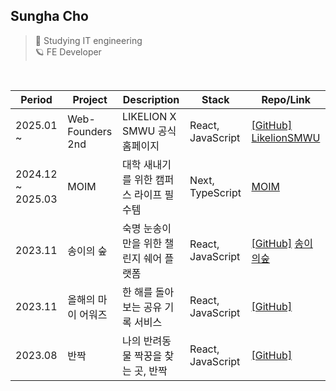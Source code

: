 ## Sungha Cho
> 🏫 Studying IT engineering  
> 🪐 FE Developer

<br/>

| Period | Project  | Description            | Stack                   | Repo/Link                     |
|-----|----------|----------------------------|-------------------------|-------------------------------|
| 2025.01 ~ | Web-Founders 2nd | LIKELION X SMWU 공식 홈페이지 | React, JavaScript | [[GitHub]](https://github.com/Likelion-at-SMWU-WebFounder) [LikelionSMWU](http://smwulion.com/) |
| 2024.12 ~ 2025.03 | MOIM | 대학 새내기를 위한 캠퍼스 라이프 필수템 | Next, TypeScript | [MOIM](https://moim.team/) |
| 2023.11 | 송이의 숲 | 숙명 눈송이만을 위한 챌린지 쉐어 플랫폼 | React, JavaScript | [[GitHub]](https://github.com/Songyee-Challenge)  [송이의숲](http://13.53.212.211:3000/) |
| 2023.11 | 올해의 마이 어워즈 | 한 해를 돌아보는 공유 기록 서비스 | React, JavaScript | [[GitHub]](https://github.com/BDNS-AWARDS) |
| 2023.08 | 반짝 | 나의 반려동물 짝꿍을 찾는 곳, 반짝 | React, JavaScript | [[GitHub]](https://github.com/Likelion-at-SMWU-11th/BanJjak-Client) |

<br/>


